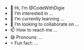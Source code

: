 - 👋 Hi, I’m @CodeWithDigie
- 👀 I’m interested in ...
- 🌱 I’m currently learning ...
- 💞️ I’m looking to collaborate on ...
- 📫 How to reach me ...
- 😄 Pronouns: ...
- ⚡ Fun fact: ...

<!---
CodeWithDigie/CodeWithDigie is a ✨ special ✨ repository because its `README.md` (this file) appears on your GitHub profile.
You can click the Preview link to take a look at your changes.
--->
